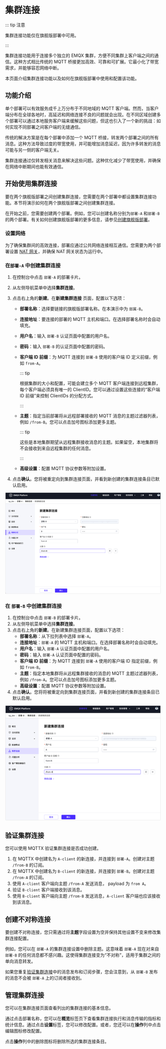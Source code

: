 # 集群连接

::: tip 注意

集群连接功能仅在旗舰版部署中可用。

:::

集群连接功能用于连接多个独立的 EMQX 集群，方便不同集群上客户端之间的通信。这种方式相比传统的 MQTT 桥接更加高效、可靠和可扩展。它最小化了带宽需求，并能够容忍网络中断。

本页面介绍集群连接功能以及如何在旗舰版部署中使用和配置该功能。

## 功能介绍

单个部署可以有效服务成千上万分布于不同地域的 MQTT 客户端。然而，当客户端分布在全球各地时，高延迟和网络连接不良的问题就会出现。在不同区域创建多个部署可以通过本地服务客户端来缓解这些问题，但这也引入了一个新的挑战：如何实现不同部署之间客户端的无缝通信。

传统的解决方案是在每个部署中添加一个 MQTT 桥接，转发两个部署之间的所有消息。这种方法导致过度的带宽使用，并可能增加消息延迟，因为许多转发的消息可能与另一侧的客户端无关。

集群连接通过仅转发相关消息来解决这些问题。这种优化减少了带宽使用，并确保在网络中断期间也能有效通信。

## 开始使用集群连接

要在两个旗舰版部署之间创建集群连接，您需要在两个部署中都设置集群连接功能。本节将演示如何在两个旗舰版部署之间创建集群连接。

在开始之前，您需要创建两个部署。例如，您可以创建名称分别为`部署-A` 和`部署-B` 的两个部署。有关如何创建旗舰版部署的更多信息，请参见[创建旗舰版部署](../create/premium.md)。

### 设置网络

为了确保集群间的高效连接，部署应通过公共网络连接相互通信。您需要为两个部署设置 [NAT 网关](../vas/nat-gateway.md)，并确保 NAT 网关状态为运行中。

### 在`部署-A` 中创建集群连接

1. 在控制台中点击 `部署-A` 的部署卡片。

2. 从左侧导航菜单中选择**集群连接**。

3. 点击右上角的**新建**。在**新建集群连接** 页面，配置以下选项：

   - **部署名称**：选择要链接的旗舰版部署名称。在本演示中为 `部属-B`。

   - **连接地址**：要连接的部署的 MQTT 主机和端口。在选择部署名称时会自动填充。

   - **用户名**：输入 `部署-B` 认证页面中配置的用户名。

   - **密码**：输入 `部署-B` 的认证页面中配置的密码。

   - **客户端 ID 前缀**：为 MQTT 连接到 `部署-B` 使用的客户端 ID 定义前缀，例如 `from-A`。

     ::: tip

     根据集群的大小和配置，可能会建立多个 MQTT 客户端连接到远程集群，每个客户端必须具有唯一的 ClientID。您可以通过设置这些连接的“客户端 ID 前缀”来控制 ClientIDs 的分配方式。

     :::

   - **主题**：指定当前部署将从远程部署接收的 MQTT 消息的主题过滤器列表，例如 `/from-B`。您可以点击加号图标添加更多主题。

     ::: tip

     这些是本地集群期望从远程集群接收消息的主题。如果留空，本地集群将不会接收到来自远程集群的任何消息。

     :::

   - **高级设置**：配置 MQTT 协议参数等附加设置。

4. 点击**确认**。您将被重定向到集群连接页面，并看到新创建的集群连接条目已默认启用。

![create_link_us](./_assets/create_link_a.png)

### 在 `部署-B` 中创建集群连接

1. 在控制台中点击 `部署-B` 的部署卡片。
2. 从左侧导航菜单中选择**集群连接**。
3. 点击右上角的**新建**。在新建集群连接页面，配置以下选项：
   - **部署名称**：从下拉列表中选择 `部署-A`。
   - **连接地址**：`部署-A` 的 MQTT 主机和端口。在选择部署名称时会自动填充。
   - **用户名**：输入 `部署-A` 认证页面中配置的用户名。
   - **密码**：输入 `部署-A` 认证页面中配置的密码。
   - **客户端 ID 前缀**：为 MQTT 连接到 `部署-A` 使用的客户端 ID 指定前缀，例如 `from-B`。
   - **主题**：指定本地集群将从远程集群接收的消息的 MQTT 主题过滤器列表，例如 `/from-A`。您可以点击加号图标添加更多主题。
   - **高级设置**：配置 MQTT 协议参数等附加设置。
4. 点击**确认**。您将将被重定向到集群连接页面，并看到新创建的集群连接条目已默认启用。

![create_link_eu](./_assets/create_link_b.png)

## 验证集群连接

您可以使用 MQTTX 验证集群连接是否成功创建。

1. 在 MQTTX 中创建名为 `A-client` 的新连接，并连接到 `部署-A`。创建对主题 `/from-B` 的订阅。
2. 在 MQTTX 中创建名为 `B-client` 的新连接，并连接到 `部署-B`。创建对主题 `/from-A` 的订阅。
3. 使用 `A-client` 客户端向主题 `/from-A` 发送消息， payload 为 `from A`。
4. 验证 `B-client` 客户端接收到该消息。
5. 使用 `B-client` 客户端向主题 `/from-B` 发送消息，`A-client` 客户端也应该接收到该消息。

## 创建不对称连接

要创建不对称连接，您只需通过将**主题**字段设置为空并保持其他设置不变来修改集群连接配置。

例如，您可以在 `部署-A` 的集群连接设置中删除主题。这意味着 `部署-A` 现在对来自 `部署-B` 的任何消息都不感兴趣。这使得集群连接变为“不对称”，适用于集群之间的单向消息转发。

如果您重复[验证集群连接](#验证集群连接)中的消息发布和订阅步骤，您会注意到，从 `部署-B` 发布的消息不会被 `部署-A` 上的订阅者接收到。

## 管理集群连接

您可以在集群连接页面查看列出的集群连接的基本信息。

通过点击部署名称，您可以在**概览**标签页下查看集群连接执行和消息传输的指标和统计信息。通过点击**设置**标签，您可以修改配置。或者，您还可以在**操作**列中点击编辑图标修改配置。

点击**操作**列中的删除图标将删除所选的集群连接条目。
